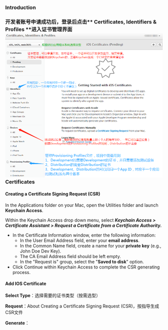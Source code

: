 ### Introduction

### 开发者账号申请成功后，登录后点击** Certificates, Identifiers & Profiles **进入证书管理界面![](/assets/user/user_certificates.png)Certificates

#### Creating a Certificate Signing Request \(CSR\)

In the Applications folder on your Mac, open the Utilities folder and launch **Keychain Access**.

Within the Keychain Access drop down menu, select _**Keychain Access &gt; Certificate Assistant &gt; Request a Certificate from a Certificate Authority.**_

* In the Certificate Information window, enter the following information:
  * In the User Email Address field, enter your **email address**.
  * In the Common Name field, create a name for your **private key** \(e.g., John Doe Dev Key\).
  * The CA Email Address field should be left empty.
  * In the "Request is" group, select the "**Saved to disk**" option.
* Click Continue within Keychain Access to complete the CSR generating process.

#### Add IOS Certificate

**Select Type**：选择需要的证书类型（按需选型）

**Request**：About Creating a Certificate Signing Request \(CSR\)，按指导生成CSR文件

**Generate**：



